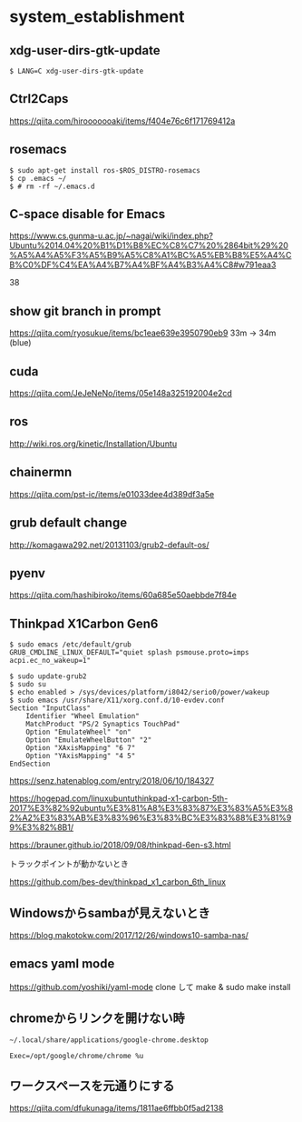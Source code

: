 # system_establishment

## xdg-user-dirs-gtk-update
```
$ LANG=C xdg-user-dirs-gtk-update
```

## Ctrl2Caps
https://qiita.com/hirooooooaki/items/f404e76c6f171769412a

## rosemacs
```
$ sudo apt-get install ros-$ROS_DISTRO-rosemacs
$ cp .emacs ~/
$ # rm -rf ~/.emacs.d
```
## C-space disable for Emacs
https://www.cs.gunma-u.ac.jp/~nagai/wiki/index.php?Ubuntu%2014.04%20%B1%D1%B8%EC%C8%C7%20%2864bit%29%20%A5%A4%A5%F3%A5%B9%A5%C8%A1%BC%A5%EB%B8%E5%A4%CB%C0%DF%C4%EA%A4%B7%A4%BF%A4%B3%A4%C8#w791eaa3

38

## show git branch in prompt
https://qiita.com/ryosukue/items/bc1eae639e3950790eb9
33m -> 34m (blue)

## cuda
https://qiita.com/JeJeNeNo/items/05e148a325192004e2cd

## ros
http://wiki.ros.org/kinetic/Installation/Ubuntu

## chainermn
https://qiita.com/pst-ic/items/e01033dee4d389df3a5e

## grub default change
http://komagawa292.net/20131103/grub2-default-os/

## pyenv
https://qiita.com/hashibiroko/items/60a685e50aebbde7f84e

## Thinkpad X1Carbon Gen6
```
$ sudo emacs /etc/default/grub
GRUB_CMDLINE_LINUX_DEFAULT="quiet splash psmouse.proto=imps acpi.ec_no_wakeup=1"

$ sudo update-grub2
$ sudo su
$ echo enabled > /sys/devices/platform/i8042/serio0/power/wakeup
$ sudo emacs /usr/share/X11/xorg.conf.d/10-evdev.conf
Section "InputClass"
    Identifier "Wheel Emulation"
    MatchProduct "PS/2 Synaptics TouchPad"
    Option "EmulateWheel" "on"
    Option "EmulateWheelButton" "2"
    Option "XAxisMapping" "6 7"
    Option "YAxisMapping" "4 5"
EndSection
```
https://senz.hatenablog.com/entry/2018/06/10/184327

https://hogepad.com/linuxubuntuthinkpad-x1-carbon-5th-2017%E3%82%92ubuntu%E3%81%A8%E3%83%87%E3%83%A5%E3%82%A2%E3%83%AB%E3%83%96%E3%83%BC%E3%83%88%E3%81%99%E3%82%8B1/

https://brauner.github.io/2018/09/08/thinkpad-6en-s3.html

トラックポイントが動かないとき

https://github.com/bes-dev/thinkpad_x1_carbon_6th_linux

## Windowsからsambaが見えないとき
https://blog.makotokw.com/2017/12/26/windows10-samba-nas/

## emacs yaml mode
https://github.com/yoshiki/yaml-mode
clone して make & sudo make install

## chromeからリンクを開けない時
`~/.local/share/applications/google-chrome.desktop`

`Exec=/opt/google/chrome/chrome %u`

## ワークスペースを元通りにする
https://qiita.com/dfukunaga/items/1811ae6ffbb0f5ad2138

